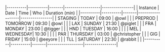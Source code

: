 |----------|----------|-------|------------------|----------------|
| Instance | Date     | Time  | Who              | Duration (min) |
|----------|----------|-------|------------------|----------------|
| STAGING  | TODAY    | 09:00 | @owl             |                |
| PREPROD  | TOMORROW | 09:30 | @owl             |                |
| LAX      | SUNDAY   | 21:30 | @piglet          |                |
| FRA      | MONDAY   | 23:00 | @tigger          |                |
| HND      | TUESDAY  | 16:00 |                  |                |
| MEL      | WEDNESDAY| 10:30 |                  |                |
| PAR      | THURSDAY | 03:00 | @christopher     |                |
| GIG      | FRIDAY   | 15:00 | @eeyore          |                |
| TLL      | SATURDAY | 22:30 | @rabbit          |                |
|----------|----------|-------|------------------|----------------|

